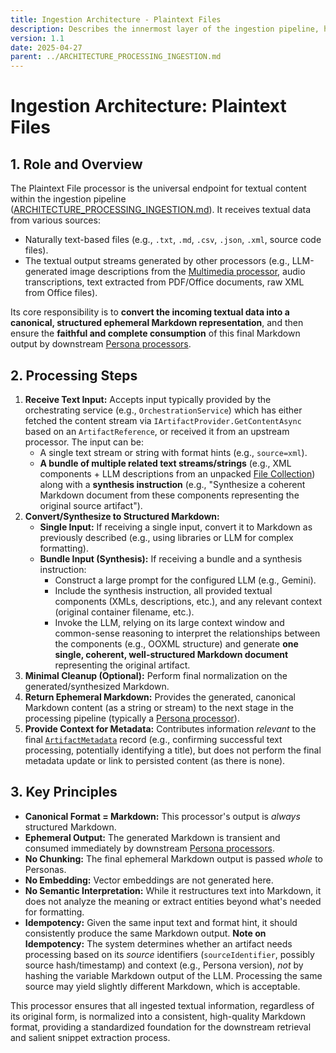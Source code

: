 ```yaml
---
title: Ingestion Architecture - Plaintext Files
description: Describes the innermost layer of the ingestion pipeline, handling raw text or text outputs from other processors.
version: 1.1
date: 2025-04-27
parent: ../ARCHITECTURE_PROCESSING_INGESTION.md
---
```


# Ingestion Architecture: Plaintext Files

## 1. Role and Overview

The Plaintext File processor is the universal endpoint for textual content within the ingestion pipeline ([ARCHITECTURE_PROCESSING_INGESTION.md](../ARCHITECTURE_PROCESSING_INGESTION.md)). It receives textual data from various sources:

*   Naturally text-based files (e.g., `.txt`, `.md`, `.csv`, `.json`, `.xml`, source code files).
*   The textual output streams generated by other processors (e.g., LLM-generated image descriptions from the [Multimedia processor](./ARCHITECTURE_INGESTION_MULTIMEDIA.md), audio transcriptions, text extracted from PDF/Office documents, raw XML from Office files).

Its core responsibility is to **convert the incoming textual data into a canonical, structured ephemeral Markdown representation**, and then ensure the **faithful and complete consumption** of this final Markdown output by downstream [Persona processors](../../Personas/02_ARCHITECTURE_PERSONAS.md).

## 2. Processing Steps

1.  **Receive Text Input:** Accepts input typically provided by the orchestrating service (e.g., `OrchestrationService`) which has either fetched the content stream via `IArtifactProvider.GetContentAsync` based on an `ArtifactReference`, or received it from an upstream processor. The input can be:
    *   A single text stream or string with format hints (e.g., `source=xml`).
    *   **A bundle of multiple related text streams/strings** (e.g., XML components + LLM descriptions from an unpacked [File Collection](./ARCHITECTURE_INGESTION_FILECOLLECTIONS.md)) along with a **synthesis instruction** (e.g., "Synthesize a coherent Markdown document from these components representing the original source artifact").
2.  **Convert/Synthesize to Structured Markdown:**
    *   **Single Input:** If receiving a single input, convert it to Markdown as previously described (e.g., using libraries or LLM for complex formatting).
    *   **Bundle Input (Synthesis):** If receiving a bundle and a synthesis instruction:
        *   Construct a large prompt for the configured LLM (e.g., Gemini).
        *   Include the synthesis instruction, all provided textual components (XMLs, descriptions, etc.), and any relevant context (original container filename, etc.).
        *   Invoke the LLM, relying on its large context window and common-sense reasoning to interpret the relationships between the components (e.g., OOXML structure) and generate **one single, coherent, well-structured Markdown document** representing the original artifact.
3.  **Minimal Cleanup (Optional):** Perform final normalization on the generated/synthesized Markdown.
4.  **Return Ephemeral Markdown:** Provides the generated, canonical Markdown content (as a string or stream) to the next stage in the processing pipeline (typically a [Persona processor](../../Personas/02_ARCHITECTURE_PERSONAS.md)).
5.  **Provide Context for Metadata:** Contributes information *relevant* to the final [`ArtifactMetadata`](../../../../src/Nucleus.Abstractions/Models/ArtifactMetadata.cs) record (e.g., confirming successful text processing, potentially identifying a title), but does not perform the final metadata update or link to persisted content (as there is none).

## 3. Key Principles

*   **Canonical Format = Markdown:** This processor's output is *always* structured Markdown.
*   **Ephemeral Output:** The generated Markdown is transient and consumed immediately by downstream [Persona processors](../../Personas/02_ARCHITECTURE_PERSONAS.md).
*   **No Chunking:** The final ephemeral Markdown output is passed *whole* to Personas.
*   **No Embedding:** Vector embeddings are not generated here.
*   **No Semantic Interpretation:** While it restructures text into Markdown, it does not analyze the meaning or extract entities beyond what's needed for formatting.
*   **Idempotency:** Given the same input text and format hint, it should consistently produce the same Markdown output. **Note on Idempotency:** The system determines whether an artifact needs processing based on its *source* identifiers (`sourceIdentifier`, possibly source hash/timestamp) and context (e.g., Persona version), *not* by hashing the variable Markdown output of the LLM. Processing the same source may yield slightly different Markdown, which is acceptable.

This processor ensures that all ingested textual information, regardless of its original form, is normalized into a consistent, high-quality Markdown format, providing a standardized foundation for the downstream retrieval and salient snippet extraction process.
